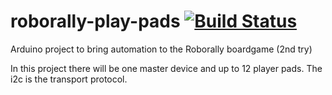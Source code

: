 # roborally-play-pads [![Build Status](https://travis-ci.com/bubnov-mikhail/roborally-play-pads.svg?branch=master)](https://travis-ci.com/bubnov-mikhail/roborally-play-pads)

Arduino project to bring automation to the Roborally boardgame (2nd try)

In this project there will be one master device and up to 12 player pads.
The i2c is the transport protocol.
